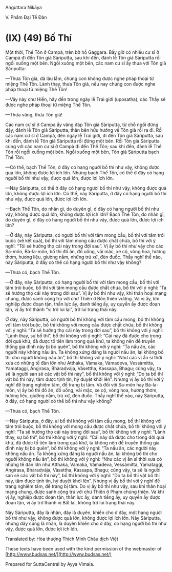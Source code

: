  

Aṅguttara Nikāya

V. Phẩm Ðại Tế Ðàn

# (IX) (49) Bố Thí

Một thời, Thế Tôn ở Campà, trên bờ hồ Gaggara. Bấy giờ có nhiều cư sĩ ở Campà đi đến Tôn giả Sàriputta, sau khi đến, đảnh lễ Tôn giả Sàriputta rồi ngồi xuống một bên. Ngồi xuống một bên, các nam cư sĩ ấy thưa với Tôn giả Sàriputta:

—Thưa Tôn giả, đã lâu lắm, chúng con không được nghe pháp thoại từ miệng Thế Tôn. Lành thay, thưa Tôn giả, nếu nay chúng con được nghe pháp thoại từ miệng Thế Tôn!

—Vậy này chư Hiền, hãy đến trong ngày lễ Trai giới (uposatha), các Thầy sẽ được nghe pháp thoại từ miệng Thế Tôn.

—Thưa vâng, thưa Tôn giả!

Các nam cư sĩ ở Campà ấy vâng đáp Tôn giả Sàriputta, từ chỗ ngồi đứng dậy, đảnh lễ Tôn giả Sàriputta, thân bên hữu hướng về Tôn giả rồi ra đi. Rồi các nam cư sĩ ở Campà, đến ngày lễ Trai giới, đi đến Tôn giả Sàriputta, sau khi đến, đảnh lễ Tôn giả Sàriputta rồi đứng một bên. Rồi Tôn giả Sàriputta cùng với các nam cư sĩ ở Campà đi đến Thế Tôn; sau khi đến, đảnh lễ Thế Tôn rồi ngồi xuống một bên. Ngồi xuống một bên, Tôn giả Sàriputta bạch Thế Tôn:

—Có thể, bạch Thế Tôn, ở đây có hạng người bố thí như vậy, không được quả lớn, không được lợi ích lớn. Nhưng bạch Thế Tôn, có thể ở đây có hạng người bố thí như vậy, được quả lớn, được lợi ích lớn.

—Này Sàriputta, có thể ở đây có hạng người bố thí như vậy, không được quả lớn, không được lợi ích lớn. Có thể, này Sàriputta, ở đây có hạng người bố thí như vậy, được quả lớn, được lợi ích lớn.

—Bạch Thế Tôn, do nhân gì, do duyên gì, ở đây có hạng người bố thí như vậy, không được quả lớn, không được lợi ích lớn? Bạch Thế Tôn, do nhân gì, do duyên gì, ở đây có hạng người bố thí như vậy, được quả lớn, được lợi ích lớn?

—Ở đây, này Sàriputta, có người bố thí với tâm mong cầu, bố thí với tâm trói buộc (về kết quả), bố thí với tâm mong cầu được chất chứa, bố thí với ý nghĩ: “Tôi sẽ hưởng thọ cái này trong đời sau”. Vị ấy bố thí như vậy cho các Sa-môn, Bà-la-môn, bố thí đồ ăn, đồ uống, vải mặc, xe cộ, vòng hoa, hương thơm, hương liệu, giường nằm, những trú xứ, đèn đuốc. Thầy nghĩ thế nào, này Sàriputta, ở đây có thể có hạng người bố thí như vậy không?

—Thưa có, bạch Thế Tôn.

—Ở đây, này Sàriputta, có hạng người bố thí với tâm mong cầu, bố thí với tâm trói buộc, bố thí với tâm mong cầu được chất chứa, bố thí với ý nghĩ: “Ta sẽ hưởng thọ cái này trong đời sau”. Vị ấy bố thí như vậy, khi thân hoại mạng chung, được sanh cộng trú với chư Thiên ở Bốn thiên vương. Và vị ấy, khi nghiệp được đoạn tận, thần lực ấy, danh tiếng ấy, uy quyền ấy được đoạn tận, vị ấy trở thành “vị trở lui lại”, trở lui trạng thái này.

Ở đây, này Sàriputta, có người bố thí không với tâm cầu mong, bố thí không với tâm trói buộc, bố thí không với mong cầu được chất chứa, bố thí không với ý nghĩ: “Ta sẽ hưởng thọ cái này trong đời sau”, bố thí không với ý nghĩ: “Lành thay, sự bố thí”, bố thí không với ý nghĩ: “Cái này đã được cho trong đời quá khứ, đã được tổ tiên làm trong quá khứ, ta không nên để truyền thống gia đình này bị bỏ quên”, bố thí không với ý nghĩ: “Ta nấu ăn, các người này không nấu ăn. Ta không xứng đáng là người nấu ăn, lại không bố thí cho người không nấu ăn”, bố thí không với ý nghĩ: “Như các vị ẩn sĩ thời xưa có những tế đàn lớn như Atthaka, Vàmaka, Vàmadeva, Vessàmitta, Yamataggi, Angìrasa, Bhàradvàja, Vàsettha, Kassapa, Bhagu; cũng vậy, ta sẽ là người san sẻ các vật bố thí này”, bố thí không với ý nghĩ: “Do ta bố thí vật bố thí này, tâm được tịnh tín, hỷ duyệt khởi lên”. Nhưng vị ấy bố thí với ý nghĩ để trang nghiêm tâm, để trang bị tâm. Và đối với Sa-môn hay Bà-la-môn, vị ấy bố thí đồ ăn, đồ uống, vải mặc, xe cộ, vòng hoa, hương thơm, hương liệu, giường nằm, trú xứ, đèn đuốc. Thầy nghĩ thế nào, này Sàriputta, ở đây, có hạng người có thể bố thí như vậy không?

—Thưa có, bạch Thế Tôn.

—Này Sàriputta, ở đây, ai bố thí không với tâm cầu mong, bố thí không với tâm trói buộc, bố thí không với mong cầu được chất chứa, bố thí không với ý nghĩ: “Ta sẽ hưởng thọ cái này trong đời sau”, bố thí không với ý nghĩ: “Lành thay, sự bố thí”, bố thí không với ý nghĩ: “Cái này đã được cho trong đời quá khứ, đã được tổ tiên làm trong quá khứ, ta không nên để truyền thống gia đình này bị bỏ quên”, bố thí không với ý nghĩ: “Ta nấu ăn, các người này không nấu ăn. Ta không xứng đáng là người nấu ăn, lại không bố thí cho người không nấu ăn”, bố thí không với ý nghĩ: “Như các vị ẩn sĩ thời xưa có những tế đàn lớn như Atthaka, Vàmaka, Vàmadeva, Vessàmitta, Yamataggi, Angìrasa, Bhàradvàja, Vàsettha, Kassapa, Bhagu; cũng vậy, ta sẽ là người san sẻ các vật bố thí này”, bố thí không với ý nghĩ: “Do ta bố thí vật bố thí này, tâm được tịnh tín, hỷ duyệt khởi lên”. Nhưng vị ấy bố thí với ý nghĩ để trang nghiêm tâm, để trang bị tâm. Do vị ấy bố thí như vậy, sau khi thân hoại mạng chung, được sanh cộng trú với chư Thiên ở Phạm chúng thiên. Và khi vị ấy, nghiệp được đoạn tận, thần lực ấy, danh tiếng ấy, uy quyền ấy được đoạn tận, vị ấy trở thành vị Bất lai, không trở lui trạng thái này.

Này Sàriputta, đây là nhân, đây là duyên, khiến cho ở đây, một hạng người bố thí như vậy, không được quả lớn, không được lợi ích lớn. Này Sàriputta, nhưng đây cũng là nhân, là duyên khiến cho ở đây, có hạng người bố thí như vậy, được quả lớn, được lợi ích lớn.

Translated by: Hòa thượng Thích Minh Châu dịch Việt

These texts have been used with the kind permission of the webmaster of [http://www.budsas.net/](http://www.budsas.net/)

Prepared for SuttaCentral by Ayya Vimala.
